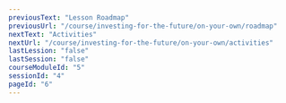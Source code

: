 ```yaml
---
previousText: "Lesson Roadmap"
previousUrl: "/course/investing-for-the-future/on-your-own/roadmap"
nextText: "Activities"
nextUrl: "/course/investing-for-the-future/on-your-own/activities"
lastLession: "false"
lastSession: "false"
courseModuleId: "5"
sessionId: "4"
pageId: "6"
---
```


